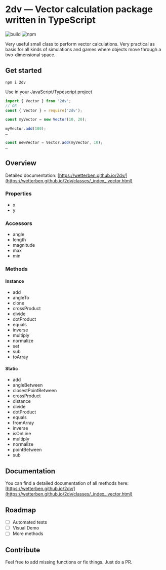 # 2dv — Vector calculation package written in TypeScript

![build](https://github.com/wetterben/2dv/workflows/build/badge.svg)
![npm](https://img.shields.io/npm/v/2dv)

Very useful small class to perform vector calculations. Very practical as basis for all kinds of simulations and games where objects move through a two-dimensional space.

## Get started

```
npm i 2dv
```

Use in your JavaScript/Typescript project

```js
import { Vector } from '2dv';
// OR
const { Vector } = require('2dv');

const myVector = new Vector(10, 20);

myVector.add(100);
…

const newVector = Vector.add(myVector, 10);
…

```

## Overview

Detailed documentation: [https://wetterben.github.io/2dv/](https://wetterben.github.io/2dv/classes/_index_.vector.html)

### Properties

- x
- y

### Accessors

- angle
- length
- magnitude
- max
- min

### Methods

#### Instance

- add
- angleTo
- clone
- crossProduct
- divide
- dotProduct
- equals
- inverse
- multiply
- normalize
- set
- sub
- toArray

#### Static

- add
- angleBetween
- closestPointBetween
- crossProduct
- distance
- divide
- dotProduct
- equals
- fromArray
- inverse
- isOnLine
- multiply
- normalize
- pointBetween
- sub

## Documentation

You can find a detailed documentation of all methods here:
[https://wetterben.github.io/2dv/](https://wetterben.github.io/2dv/classes/_index_.vector.html)

## Roadmap

- [ ] Automated tests
- [ ] Visual Demo
- [ ] More methods

## Contribute

Feel free to add missing functions or fix things. Just do a PR.
